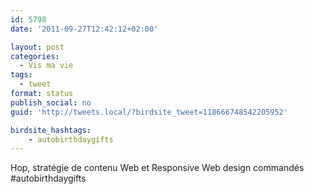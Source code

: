 ```yaml
---
id: 5798
date: '2011-09-27T12:42:12+02:00'

layout: post
categories:
  - Vis ma vie
tags:
  - tweet
format: status
publish_social: no
guid: 'http://tweets.local/?birdsite_tweet=118666748542205952'

birdsite_hashtags:
    - autobirthdaygifts
---
```


Hop, stratégie de contenu Web et Responsive Web design commandés #autobirthdaygifts
